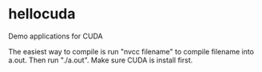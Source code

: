 # hellocuda
Demo applications for CUDA

The easiest way to compile is run "nvcc filename" to compile filename into a.out. Then run "./a.out". Make sure CUDA is install first.

